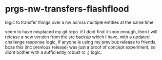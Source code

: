 # prgs-nw-transfers-flashflood
logic to transfer things over a nw across multiple entities at the same time

seem to have misplaced my git repo. if I dont find it soon enough, then I will release a new version from the src backup which I have, with a updated challenge response logic, if anyone is using my previous release to friends, bcas this (inc previous release) was just a proof of concept experiment, so didnt bother with a sufficiently robust rc ;) logic.
